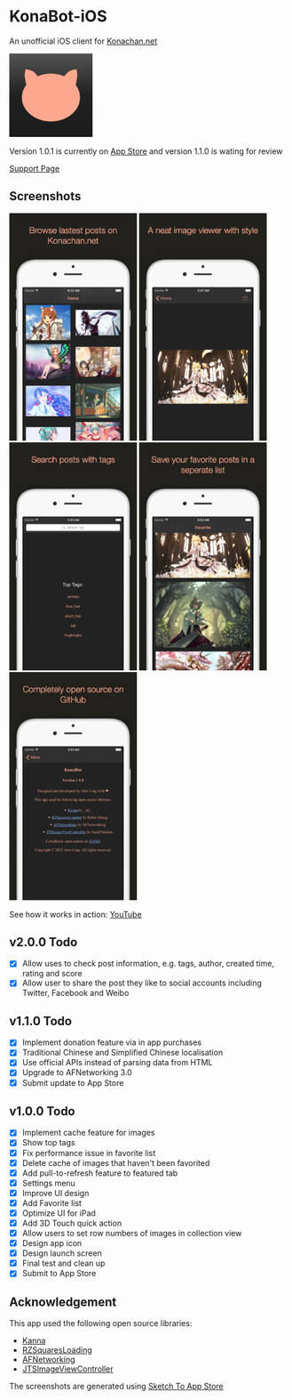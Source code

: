 # KonaBot-iOS

An unofficial iOS client for [Konachan.net](http://konachan.net)

<img src="./KonaBot/1024.png" width="150">

Version 1.0.1 is currently on [App Store](https://itunes.apple.com/us/app/konabot/id1055716649?ls=1&mt=8) and version 1.1.0 is wating for review

[Support Page](http://hkalexling.com/2015/11/05/konabot-support-page/)

## Screenshots

<img src="./KonaBot/screenshots/4.7%20Device%201.jpg" width="230">
<img src="./KonaBot/screenshots/4.7%20Device%202.jpg" width="230">
<img src="./KonaBot/screenshots/4.7%20Device%203.jpg" width="230">
<img src="./KonaBot/screenshots/4.7%20Device%204.jpg" width="230">
<img src="./KonaBot/screenshots/4.7%20Device%205.jpg" width="230">

See how it works in action: [YouTube](https://www.youtube.com/watch?v=GHr2EPdIcMo)

## v2.0.0 Todo

- [X] Allow uses to check post information, e.g. tags, author, created time, rating and score
- [X] Allow user to share the post they like to social accounts including Twitter, Facebook and Weibo

## v1.1.0 Todo

- [X] Implement donation feature via in app purchases
- [X] Traditional Chinese and Simplified Chinese localisation
- [X] Use official APIs instead of parsing data from HTML
- [X] Upgrade to AFNetworking 3.0
- [X] Submit update to App Store

## v1.0.0 Todo

- [X] Implement cache feature for images
- [X] Show top tags
- [X] Fix performance issue in favorite list
- [X] Delete cache of images that haven't been favorited
- [X] Add pull-to-refresh feature to featured tab
- [X] Settings menu
- [X] Improve UI design
- [X] Add Favorite list
- [X] Optimize UI for iPad
- [X] Add 3D Touch quick action
- [X] Allow users to set row numbers of images in collection view
- [X] Design app icon
- [X] Design launch screen
- [X] Final test and clean up
- [X] Submit to App Store

## Acknowledgement

This app used the following open source libraries:

- [Kanna](https://github.com/tid-kijyun/Kanna)
- [RZSquaresLoading](https://github.com/robinzhangx/RZSquaresLoading)
- [AFNetworking](https://github.com/AFNetworking/AFNetworking)
- [JTSImageViewController](https://github.com/jaredsinclair/JTSImageViewController)

The screenshots are generated using [Sketch To App Store](https://github.com/LaunchKit/SketchToAppStore)
